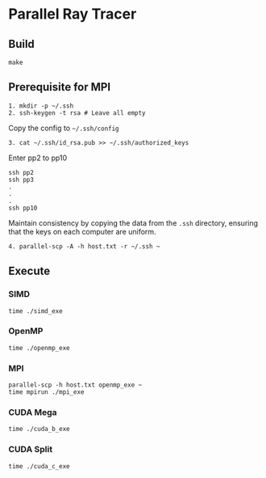 # Parallel Ray Tracer

## Build
```shell
make
```

## Prerequisite for MPI
```shell
1. mkdir -p ~/.ssh
2. ssh-keygen -t rsa # Leave all empty
```

Copy the config to `~/.ssh/config`
```Shell
3. cat ~/.ssh/id_rsa.pub >> ~/.ssh/authorized_keys
```

Enter pp2 to pp10
```Shell
ssh pp2
ssh pp3
.
.
.
ssh pp10
```

Maintain consistency by copying the data from the `.ssh` directory, ensuring that the keys on each computer are uniform.
```shell
4. parallel-scp -A -h host.txt -r ~/.ssh ~
```


## Execute

### SIMD
```shell
time ./simd_exe
```

### OpenMP
```shell
time ./openmp_exe
```

### MPI
```shell
parallel-scp -h host.txt openmp_exe ~
time mpirun ./mpi_exe
```

### CUDA Mega
```shell
time ./cuda_b_exe
```

### CUDA Split
```shell
time ./cuda_c_exe
```